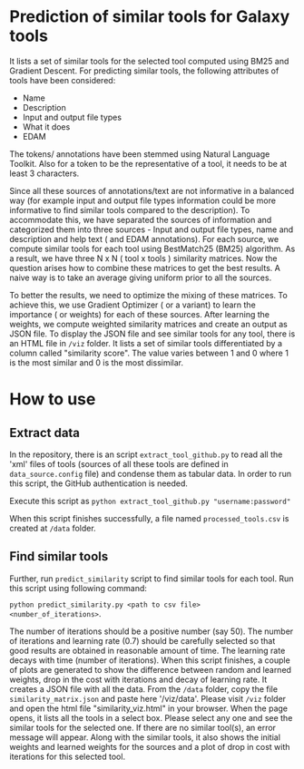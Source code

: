 # Prediction of similar tools for Galaxy tools

It lists a set of similar tools for the selected tool computed using BM25 and Gradient Descent.
For predicting similar tools, the following attributes of tools have been considered:

- Name
- Description
- Input and output file types
- What it does
- EDAM

The tokens/ annotations have been stemmed using Natural Language Toolkit. Also for a token to be the representative of a tool, it needs to be at least 3 characters.

Since all these sources of annotations/text are not informative in a balanced way (for example input and output file types information could be more informative to find similar tools compared to the description). To accommodate this, we have separated the sources of information and categorized them into three sources - Input and output file types, name and description and help text ( and EDAM annotations). For each source, we compute similar tools for each tool using BestMatch25 (BM25) algorithm. As a result, we have three N x N ( tool x tools ) similarity matrices. Now the question arises how to combine these matrices to get the best results. A naive way is to take an average giving uniform prior to all the sources.

To better the results, we need to optimize the mixing of these matrices. To achieve this, we use Gradient Optimizer ( or a variant) to learn the importance ( or weights) for each of these sources. After learning the weights, we compute weighted similarity matrices and create an output as JSON file. To display the JSON file and see similar tools for any tool, there is an HTML file in `/viz` folder. It lists a set of similar tools differentiated by a column called "similarity score". The value varies between 1 and 0 where 1 is the most similar and 0 is the most dissimilar.

# How to use

## Extract data

In the repository, there is an script `extract_tool_github.py` to read all the 'xml' files of tools (sources of all these tools are defined in `data_source.config` file) and condense them as tabular data. In order to run this script, the GitHub authentication is needed.

Execute this script as `python extract_tool_github.py "username:password"`

When this script finishes successfully, a file named `processed_tools.csv` is created at `/data` folder. 

## Find similar tools

Further, run `predict_similarity` script to find similar tools for each tool. Run this script using following command:

`python predict_similarity.py <path to csv file> <number_of_iterations>`. 

The number of iterations should be a positive number (say 50). The number of iterations and learning rate (0.7) should be carefully selected so that good results are obtained in reasonable amount of time. The learning rate decays with time (number of iterations). When this script finishes, a couple of plots are generated to show the difference between random and learned weights, drop in the cost with iterations and decay of learning rate. It creates a JSON file with all the data. From the `/data` folder, copy the file `similarity_matrix.json` and paste here '/viz/data'. Please visit `/viz` folder and open the html file "similarity_viz.html" in your browser. When the page opens, it lists all the tools in a select box. Please select any one and see the similar tools for the selected one. If there are no similar tool(s), an error message will appear. Along with the similar tools, it also shows the initial weights and learned weights for the sources and a plot of drop in cost with iterations for this selected tool.
